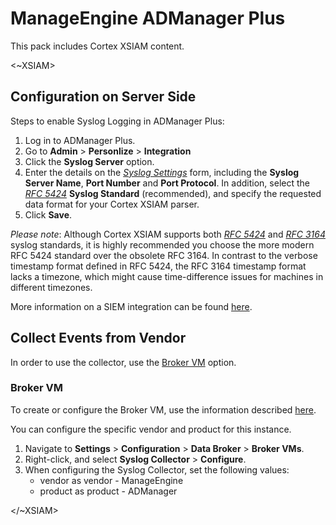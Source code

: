 # ManageEngine ADManager Plus

This pack includes Cortex XSIAM content. 

<~XSIAM>

## Configuration on Server Side

Steps to enable Syslog Logging in ADManager Plus:

1. Log in to ADManager Plus.
2. Go to **Admin** > **Personlize** > **Integration**
3. Click the **Syslog Server** option.
4. Enter the details on the [*Syslog Settings*](https://www.manageengine.com/products/ad-manager/images/admanager-plus-being-integrated-with-syslog.png) form, including the **Syslog Server Name**, **Port Number** and **Port Protocol**.  In addition, select the [*RFC 5424*](https://datatracker.ietf.org/doc/html/rfc5424) **Syslog Standard** (recommended), and specify the requested data format for your Cortex XSIAM parser. 
5. Click **Save**.

*Please note*: Although Cortex XSIAM supports both [*RFC 5424*](https://datatracker.ietf.org/doc/html/rfc5424) and [*RFC 3164*](https://datatracker.ietf.org/doc/html/rfc3164) syslog standards, it is highly recommended you choose the more modern RFC 5424 standard over the obsolete RFC 3164. In contrast to the verbose timestamp format defined in RFC 5424, the RFC 3164 timestamp format lacks a timezone, which might cause time-difference issues for machines in different timezones. 

More information on a SIEM integration can be found [here](https://www.manageengine.com/products/ad-manager/admanager-kb/how-to-integrate-admanagerplus-with-splunk-and-syslog-servers.html).

## Collect Events from Vendor

In order to use the collector, use the [Broker VM](#broker-vm) option.

### Broker VM

To create or configure the Broker VM, use the information described [here](https://docs-cortex.paloaltonetworks.com/r/Cortex-XDR/Cortex-XDR-Pro-Administrator-Guide/Configure-the-Broker-VM).

You can configure the specific vendor and product for this instance.


1. Navigate to **Settings** > **Configuration** > **Data Broker** > **Broker VMs**. 
2. Right-click, and select **Syslog Collector** > **Configure**.
3. When configuring the Syslog Collector, set the following values:
   - vendor as vendor - ManageEngine
   - product as product - ADManager

</~XSIAM>